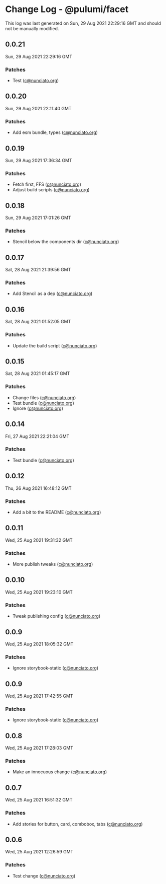 # Change Log - @pulumi/facet

This log was last generated on Sun, 29 Aug 2021 22:29:16 GMT and should not be manually modified.

<!-- Start content -->

## 0.0.21

Sun, 29 Aug 2021 22:29:16 GMT

### Patches

- Test (c@nunciato.org)

## 0.0.20

Sun, 29 Aug 2021 22:11:40 GMT

### Patches

- Add esm bundle, types (c@nunciato.org)

## 0.0.19

Sun, 29 Aug 2021 17:36:34 GMT

### Patches

- Fetch first, FFS (c@nunciato.org)
- Adjust build scripts (c@nunciato.org)

## 0.0.18

Sun, 29 Aug 2021 17:01:26 GMT

### Patches

- Stencil below the components dir (c@nunciato.org)

## 0.0.17

Sat, 28 Aug 2021 21:39:56 GMT

### Patches

- Add Stencil as a dep (c@nunciato.org)

## 0.0.16

Sat, 28 Aug 2021 01:52:05 GMT

### Patches

- Update the build script (c@nunciato.org)

## 0.0.15

Sat, 28 Aug 2021 01:45:17 GMT

### Patches

- Change files (c@nunciato.org)
- Test bundle (c@nunciato.org)
- Ignore (c@nunciato.org)

## 0.0.14

Fri, 27 Aug 2021 22:21:04 GMT

### Patches

- Test bundle (c@nunciato.org)

## 0.0.12

Thu, 26 Aug 2021 16:48:12 GMT

### Patches

- Add a bit to the README (c@nunciato.org)

## 0.0.11

Wed, 25 Aug 2021 19:31:32 GMT

### Patches

- More publish tweaks (c@nunciato.org)

## 0.0.10

Wed, 25 Aug 2021 19:23:10 GMT

### Patches

- Tweak publishing config (c@nunciato.org)

## 0.0.9

Wed, 25 Aug 2021 18:05:32 GMT

### Patches

- Ignore storybook-static (c@nunciato.org)

## 0.0.9

Wed, 25 Aug 2021 17:42:55 GMT

### Patches

- Ignore storybook-static (c@nunciato.org)

## 0.0.8

Wed, 25 Aug 2021 17:28:03 GMT

### Patches

- Make an innocuous change (c@nunciato.org)

## 0.0.7

Wed, 25 Aug 2021 16:51:32 GMT

### Patches

- Add stories for button, card, combobox, tabs (c@nunciato.org)

## 0.0.6

Wed, 25 Aug 2021 12:26:59 GMT

### Patches

- Test change (c@nunciato.org)
